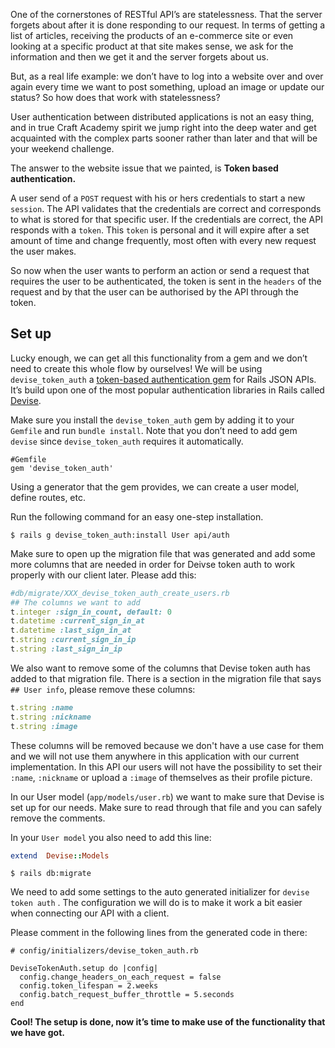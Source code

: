 One of the cornerstones of RESTful API’s are statelessness. That the server forgets about after it is done responding to our request. In terms of getting a list of articles, receiving the products of an e-commerce site or even looking at a specific product at that site makes sense, we ask for the information and then we get it and the server forgets about us.

But, as a real life example: we don’t have to log into a website over and over again every time we want to post something, upload an image or update our status? So how does that work with statelessness?

User authentication between distributed applications is not an easy thing, and in true Craft Academy spirit we jump right into the deep water and get acquainted with the complex parts sooner rather than later and that will be your weekend challenge.

The answer to the website issue that we painted, is **Token based authentication.**

A user send of a `POST` request with his or hers credentials to start a new `session`. The API validates that the credentials are correct and corresponds to what is stored for that specific user. If the credentials are correct, the API responds with a `token`. This `token` is personal and it will expire after a set amount of time and change frequently, most often with every new request the user makes.

So now when the user wants to perform an action or send a request that requires the user to be authenticated, the token is sent in the `headers` of the request and by that the user can be authorised by the API through the token.

## Set up

Lucky enough, we can get all this functionality from a gem and we don’t need to create this whole flow by ourselves! We will be using `devise_token_auth` a [token-based authentication gem](https://github.com/lynndylanhurley/devise_token_auth) for Rails JSON APIs. It’s build upon one of the most popular authentication libraries in Rails called [Devise](https://github.com/plataformatec/devise).

Make sure you install the `devise_token_auth` gem by adding it to your `Gemfile` and run `bundle install`. Note that you don’t need to add gem `devise` since `devise_token_auth` requires it automatically.
```
#Gemfile
gem 'devise_token_auth'
```
Using a generator that the gem provides, we can create a user model, define routes, etc.

Run the following command for an easy one-step installation.
```
$ rails g devise_token_auth:install User api/auth
```

Make sure to open up the migration file that was generated and add some more columns that are needed in order for Deivse token auth to work properly with our client later. Please add this:
```ruby
#db/migrate/XXX_devise_token_auth_create_users.rb
## The columns we want to add
t.integer :sign_in_count, default: 0
t.datetime :current_sign_in_at
t.datetime :last_sign_in_at
t.string :current_sign_in_ip
t.string :last_sign_in_ip
```
We also want to remove some of the columns that Devise token auth has added to that migration file. There is a section in the migration file that says `## User info`, please remove these columns:
```ruby
t.string :name
t.string :nickname
t.string :image
```
These columns will be removed because we don't have a use case for them and we will not use them anywhere in this application with our current implementation. In this API our users will not have the possibility to set their `:name`, `:nickname` or upload a `:image` of themselves as their profile picture.

In our User model (`app/models/user.rb`) we want to make sure that Devise is set up for our needs. Make sure to read through that file and you can safely remove the comments.

In your `User model` you also need to add this line:
```ruby
extend  Devise::Models
```
```
$ rails db:migrate
```

We need to add some settings to the auto generated initializer for `devise token auth` . The configuration we will do is to make it work a bit easier when connecting our API with a client.

Please comment in the following lines from the generated code in there:
```
# config/initializers/devise_token_auth.rb

DeviseTokenAuth.setup do |config|
  config.change_headers_on_each_request = false
  config.token_lifespan = 2.weeks
  config.batch_request_buffer_throttle = 5.seconds
end
```

**Cool! The setup is done, now it’s time to make use of the functionality that we have got.**